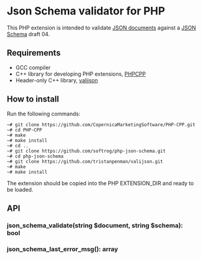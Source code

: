# Json Schema validator for PHP

This PHP extension is intended to validate [JSON documents](https://www.json.org)	 against a [JSON Schema](http://json-schema.org/) draft 04.

## Requirements

- GCC compiler
- C++ library for developing PHP extensions, [PHPCPP](http://www.php-cpp.com/documentation/install)
- Header-only C++ library, [valijson](https://github.com/tristanpenman/valijson)

## How to install

Run the following commands:

```
~# git clone https://github.com/CopernicaMarketingSoftware/PHP-CPP.git
~# cd PHP-CPP
~# make
~# make install
~# cd ..
~# git clone https://github.com/softrog/php-json-schema.git
~# cd php-json-schema
~# git clone https://github.com/tristanpenman/valijson.git
~# make
~# make install
```

The extension should be copied into the PHP EXTENSION_DIR and ready to be loaded.

## API

### json\_schema\_validate(string $document, string $schema): bool

### json\_schema\_last\_error\_msg(): array